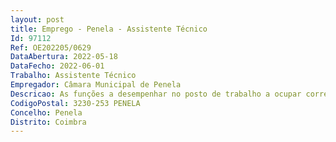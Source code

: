 ```yaml
--- 
layout: post
title: Emprego - Penela - Assistente Técnico
Id: 97112
Ref: OE202205/0629
DataAbertura: 2022-05-18
DataFecho: 2022-06-01
Trabalho: Assistente Técnico
Empregador: Câmara Municipal de Penela
Descricao: As funções a desempenhar no posto de trabalho a ocupar correspondem ao grau 2 de complexidade funcional, cuja caracterização se encontra prevista no Anexo a que se refere o n.º 2 do artigo 88.º da LTFP efetuando, entre outras, funções de natureza executiva, de aplicação de métodos e processos, com base em diretivas bem definidas e instruções gerais, de grau médio de complexidade, nas diversas áreas de atuação comuns dos serviços do Município de Penela, designadamente na área de Educação e Ação Social.
CodigoPostal: 3230-253 PENELA
Concelho: Penela
Distrito: Coimbra
--- 
```

